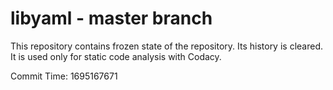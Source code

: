 # libyaml - master branch

This repository contains frozen state of the repository.
Its history is cleared. It is used only for static code
analysis with Codacy.

Commit Time: 1695167671